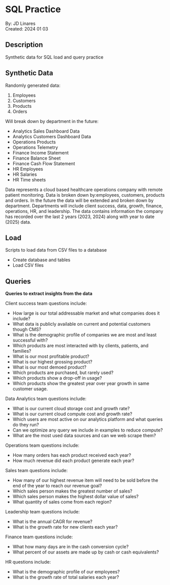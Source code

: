 # SQL Practice
By: JD Linares  
Created: 2024 01 03 


## Description
Synthetic data for SQL load and query practice


## Synthetic Data
Randomly generated data: 
1. Employees
2. Customers
3. Products
4. Orders

Will break down by department in the future: 
- Analytics Sales Dashboard Data
- Analytics Customers Dashboard Data
- Operations Products
- Operations Telemetry
- Finance Income Statement
- Finance Balance Sheet
- Finance Cash Flow Statement
- HR Employees
- HR Salaries
- HR Time sheets

Data represents a cloud based healthcare operations company with remote patient monitoring. Data is broken down by:employees, customers, products and orders. In the future the data will be extended and broken down by department. Departments will include client success, data, growth, finance, operations, HR, and leadership. The data contains information the company has recorded over the last 2 years (2023, 2024) along with year to date (2025) data.


## Load
Scripts to load data from CSV files to a database
- Create database and tables
- Load CSV files


## Queries

**Queries to extract insights from the data** 

Client success team questions include: 
- How large is our total addressable market and what companies does it include?
- What data is publicly available on current and potential customers though CMS?
- What is the demographic profile of companies we are most and least successful with?
- Which products are most interacted with by clients, patients, and families?
- What is our most profitable product?
- What is our highest grossing product?
- What is our most demoed product?
- Which products are purchased, but rarely used? 
- Which products show a drop-off in usage? 
- Which products show the greatest year over year growth in same customer usage.

Data Analytics team questions include: 
- What is our current cloud storage cost and growth rate?
- What is our current cloud compute cost and growth rate?
- Which users are most active on our analytics platform and what queries do they run?
- Can we optimize any query we include in examples to reduce compute?
- What are the most used data sources and can we web scrape them?

Operations team questions include: 
- How many orders has each product received each year? 
- How much revenue did each product generate each year?

Sales team questions include: 
- How many of our highest revenue item will need to be sold before the end of the year to reach our revenue goal? 
- Which sales person makes the greatest number of sales?
- Which sales person makes the highest dollar value of sales?
- What quantity of sales come from each region?

Leadership team questions include: 
- What is the annual CAGR for revenue? 
- What is the growth rate for new clients each year? 

Finance team questions include: 
- What how many days are in the cash conversion cycle? 
- What percent of our assets are made up by cash or cash equivalents? 

HR questions include:
- What is the demographic profile of our employees? 
- What is the growth rate of total salaries each year? 










